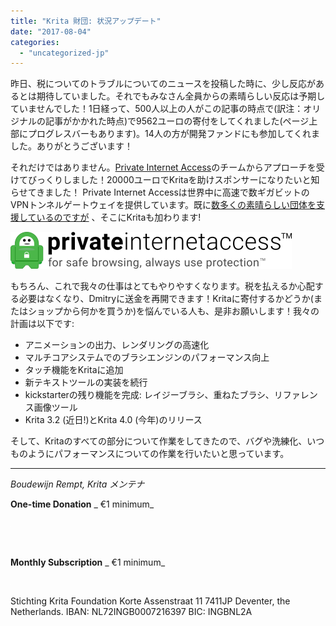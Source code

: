 ```yaml
---
title: "Krita 財団: 状況アップデート"
date: "2017-08-04"
categories: 
  - "uncategorized-jp"
---
```


昨日、税についてのトラブルについてのニュースを投稿した時に、少し反応があるとは期待していました。それでもみなさん全員からの素晴らしい反応は予期していませんでした！1日経って、500人以上の人がこの記事の時点で(訳注：オリジナルの記事がかかれた時点)で9562ユーロの寄付をしてくれました(ページ上部にプログレスバーもあります)。14人の方が開発ファンドにも参加してくれました。ありがとうございます！

それだけではありません。[Private Internet Access](https://www.privateinternetaccess.com)のチームからアプローチを受けてびっくりしました！20000ユーロでKritaを助けスポンサーになりたいと知らせてきました！ Private Internet Accessは世界中に高速で数ギガビットのVPNトンネルゲートウェイを提供しています。既に[数多くの素晴らしい団体を支援しているのですが](https://www.privateinternetaccess.com/pages/companies-we-sponsor) 、そこにKritaも加わります!

[![](images/PIAlogoupdated_final.png)](https://krita.org/wp-content/uploads/2017/08/PIAlogoupdated_final.png)

もちろん、これで我々の仕事はとてもやりやすくなります。税を払えるか心配する必要はなくなり、Dmitryに送金を再開できます！Kritaに寄付するかどうか(またはショップから何かを買うか)を悩んでいる人も、是非お願いします！我々の計画は以下です:

- アニメーションの出力、レンダリングの高速化
- マルチコアシステムでのブラシエンジンのパフォーマンス向上
- タッチ機能をKritaに追加
- 新テキストツールの実装を続行
- kickstarterの残り機能を完成: レイジーブラシ、重ねたブラシ、リファレンス画像ツール
- Krita 3.2 (近日!)とKrita 4.0 (今年)のリリース

そして、Kritaのすべての部分について作業をしてきたので、バグや洗練化、いつものようにパフォーマンスについての作業を行いたいと思っています。

* * *

_Boudewijn Rempt, Krita メンテナ_

**One-time Donation**  _ €1 minimum_

![](images/pixel.gif)

 

**Monthly Subscription**  _ €1 minimum_

 ![](images/pixel.gif)

Stichting Krita Foundation Korte Assenstraat 11 7411JP Deventer, the Netherlands. IBAN: NL72INGB0007216397 BIC: INGBNL2A
